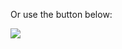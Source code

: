 Or use the button below:

<a href="https://transmogrify.azurewebsites.net/azuredeploy-single.json" target="_blank">
    <img src="http://azuredeploy.net/deploybutton.png"/>
</a>